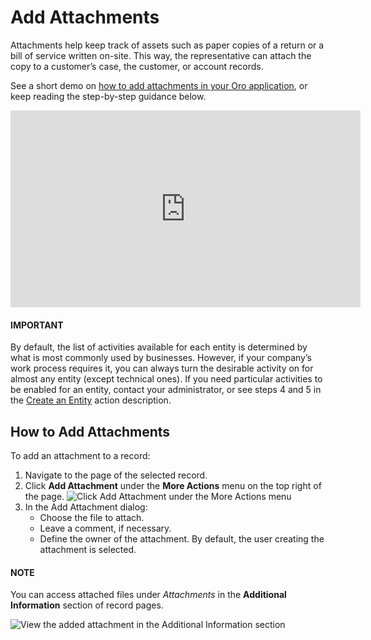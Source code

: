 <a id="user-guide-activities-attachments"></a>

# Add Attachments

Attachments help keep track of assets such as paper copies of a return or a bill of service written on-site. This way, the representative can attach the copy to a customer’s case, the customer, or account records.

See a short demo on <a href="https://academy.oroinc.com/media-library/add-attachments-orocrm" target="_blank">how to add attachments in your Oro application</a>, or keep reading the step-by-step guidance below.

<iframe width="560" height="315" src="https://www.youtube.com/embed/TyG001xOw3U" frameborder="0" allowfullscreen></iframe>

#### IMPORTANT
By default, the list of activities available for each entity is determined by what is most commonly used by businesses. However, if your company’s work process requires it, you can always turn the desirable activity on for almost any entity (except technical ones). If you need particular activities to be enabled for an entity, contact your administrator, or see steps 4 and 5 in the [Create an Entity](../../system/entities/manage-entities.md#doc-entity-actions-create) action description.

## How to Add Attachments

To add an attachment to a record:

1. Navigate to the page of the selected record.
2. Click **Add Attachment** under the **More Actions** menu on the top right of the page.
   ![Click Add Attachment under the More Actions menu](user/img/getting_started/records/add_attachment.png)
3. In the Add Attachment dialog:
   * Choose the file to attach.
   * Leave a comment, if necessary.
   * Define the owner of the attachment. By default, the user creating the attachment is selected.

#### NOTE
You can access attached files under *Attachments* in the **Additional Information** section of record pages.

![View the added attachment in the Additional Information section](user/img/getting_started/records/add_attachment_view.png)
